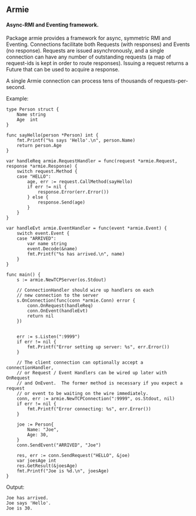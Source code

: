 
## Armie

#### Async-RMI and Eventing framework.

Package armie provides a framework for async, symmetric RMI and
Eventing.  Connections facilitate both Requests (with responses)
and Events (no response).  Requests are issued asynchronously,
and a single connection can have any number of outstanding requests
(a map of request-ids is kept in order to route responses).  Issuing a
request returns a Future that can be used to acquire a response.

A single Armie connection can process tens of thousands of
requests-per-second.

Example:
```
type Person struct {
	Name string
	Age  int
}

func sayHello(person *Person) int {
	fmt.Printf("%s says 'Hello'.\n", person.Name)
	return person.Age
}

var handleReq armie.RequestHandler = func(request *armie.Request, response *armie.Response) {
	switch request.Method {
	case "HELLO":
		age, err := request.CallMethod(sayHello)
		if err != nil {
			response.Error(err.Error())
		} else {
			response.Send(age)
		}
	}
}

var handleEvt armie.EventHandler = func(event *armie.Event) {
	switch event.Event {
	case "ARRIVED":
		var name string
		event.Decode(&name)
		fmt.Printf("%s has arrived.\n", name)
	}
}

func main() {
	s := armie.NewTCPServer(os.Stdout)

	// ConnectionHandler should wire up handlers on each
	// new connection to the server
	s.OnConnection(func(conn *armie.Conn) error {
		conn.OnRequest(handleReq)
		conn.OnEvent(handleEvt)
		return nil
	})


	err := s.Listen(":9999")
	if err != nil {
		fmt.Printf("Error setting up server: %s", err.Error())
	}

	// The client connection can optionally accept a connectionHandler,
	// or Request / Event Handlers can be wired up later with OnRequest
	// and OnEvent.  The former method is necessary if you expect a request
	// or event to be waiting on the wire immediately.
	conn, err := armie.NewTCPConnection(":9999", os.Stdout, nil)
	if err != nil {
		fmt.Printf("Error connecting: %s", err.Error())
	}

	joe := Person{
		Name: "Joe",
		Age: 30,
	}
	conn.SendEvent("ARRIVED", "Joe")

	res, err := conn.SendRequest("HELLO", &joe)
	var joesAge int
	res.GetResult(&joesAge)
	fmt.Printf("Joe is %d.\n", joesAge)
}
```
Output:
```
Joe has arrived.
Joe says 'Hello'.
Joe is 30.
```


